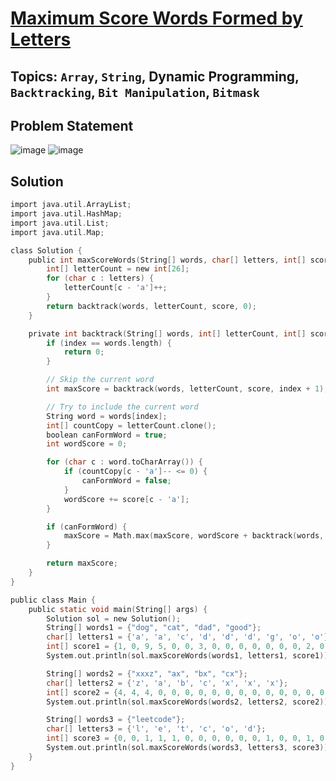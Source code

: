 # [Maximum Score Words Formed by Letters](https://leetcode.com/problems/maximum-score-words-formed-by-letters/description/)
## Topics: `Array`, `String`, Dynamic Programming, `Backtracking`, `Bit Manipulation`, `Bitmask`
## Problem Statement
![image](https://github.com/SiddhantKumarMaurya/LeetCode_Questions/assets/107787014/719d7519-4407-470a-839f-627f3387b654)
![image](https://github.com/SiddhantKumarMaurya/LeetCode_Questions/assets/107787014/e6f4fc01-1357-44cb-9db2-3283bd9d7192)
## Solution
```c
import java.util.ArrayList;
import java.util.HashMap;
import java.util.List;
import java.util.Map;

class Solution {
    public int maxScoreWords(String[] words, char[] letters, int[] score) {
        int[] letterCount = new int[26];
        for (char c : letters) {
            letterCount[c - 'a']++;
        }
        return backtrack(words, letterCount, score, 0);
    }

    private int backtrack(String[] words, int[] letterCount, int[] score, int index) {
        if (index == words.length) {
            return 0;
        }

        // Skip the current word
        int maxScore = backtrack(words, letterCount, score, index + 1);

        // Try to include the current word
        String word = words[index];
        int[] countCopy = letterCount.clone();
        boolean canFormWord = true;
        int wordScore = 0;

        for (char c : word.toCharArray()) {
            if (countCopy[c - 'a']-- <= 0) {
                canFormWord = false;
            }
            wordScore += score[c - 'a'];
        }

        if (canFormWord) {
            maxScore = Math.max(maxScore, wordScore + backtrack(words, countCopy, score, index + 1));
        }

        return maxScore;
    }
}

public class Main {
    public static void main(String[] args) {
        Solution sol = new Solution();
        String[] words1 = {"dog", "cat", "dad", "good"};
        char[] letters1 = {'a', 'a', 'c', 'd', 'd', 'd', 'g', 'o', 'o'};
        int[] score1 = {1, 0, 9, 5, 0, 0, 3, 0, 0, 0, 0, 0, 0, 0, 2, 0, 0, 0, 0, 0, 0, 0, 0, 0, 0, 0};
        System.out.println(sol.maxScoreWords(words1, letters1, score1)); // Output: 23

        String[] words2 = {"xxxz", "ax", "bx", "cx"};
        char[] letters2 = {'z', 'a', 'b', 'c', 'x', 'x', 'x'};
        int[] score2 = {4, 4, 4, 0, 0, 0, 0, 0, 0, 0, 0, 0, 0, 0, 0, 0, 0, 0, 0, 0, 0, 0, 0, 5, 0, 10};
        System.out.println(sol.maxScoreWords(words2, letters2, score2)); // Output: 27

        String[] words3 = {"leetcode"};
        char[] letters3 = {'l', 'e', 't', 'c', 'o', 'd'};
        int[] score3 = {0, 0, 1, 1, 1, 0, 0, 0, 0, 0, 0, 1, 0, 0, 1, 0, 0, 0, 0, 1, 0, 0, 0, 0, 0, 0};
        System.out.println(sol.maxScoreWords(words3, letters3, score3)); // Output: 0
    }
}
```
